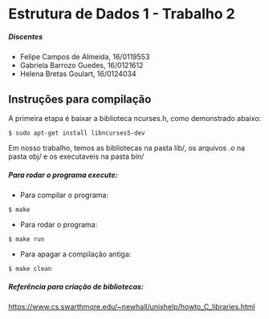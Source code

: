 # Estrutura de Dados 1 - Trabalho 2

##### Discentes
* Felipe Campos de Almeida, 16/0119553
* Gabriela Barrozo Guedes, 16/0121612
* Helena Bretas Goulart, 16/0124034

## Instruções para compilação

A primeira etapa é baixar a biblioteca ncurses.h, como demonstrado abaixo:

```
$ sudo apt-get install libncurses5-dev
```

Em nosso trabalho, temos as bibliotecas na pasta lib/, os arquivos .o na pasta obj/  e os executaveis na pasta bin/

##### Para rodar o programa execute:

* Para compilar o programa:

```
$ make

```
* Para rodar o programa:

```
$ make run

```
* Para apagar a compilação antiga:

```
$ make clean
```

##### Referência para criação de bibliotecas:

https://www.cs.swarthmore.edu/~newhall/unixhelp/howto_C_libraries.html
